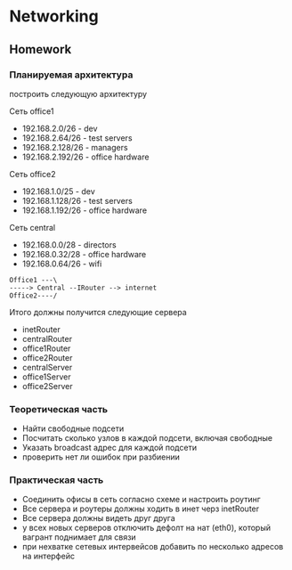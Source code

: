 # Networking

## Homework
### Планируемая архитектура
построить следующую архитектуру

Сеть office1
- 192.168.2.0/26 - dev
- 192.168.2.64/26 - test servers
- 192.168.2.128/26 - managers
- 192.168.2.192/26 - office hardware

Сеть office2
- 192.168.1.0/25 - dev
- 192.168.1.128/26 - test servers
- 192.168.1.192/26 - office hardware


Сеть central
- 192.168.0.0/28 - directors
- 192.168.0.32/28 - office hardware
- 192.168.0.64/26 - wifi

```
Office1 ---\
-----> Central --IRouter --> internet
Office2----/
```
Итого должны получится следующие сервера
- inetRouter
- centralRouter
- office1Router
- office2Router
- centralServer
- office1Server
- office2Server

### Теоретическая часть
- Найти свободные подсети
- Посчитать сколько узлов в каждой подсети, включая свободные
- Указать broadcast адрес для каждой подсети
- проверить нет ли ошибок при разбиении

### Практическая часть
- Соединить офисы в сеть согласно схеме и настроить роутинг
- Все сервера и роутеры должны ходить в инет черз inetRouter
- Все сервера должны видеть друг друга
- у всех новых серверов отключить дефолт на нат (eth0), который вагрант поднимает для связи
- при нехватке сетевых интервейсов добавить по несколько адресов на интерфейс

